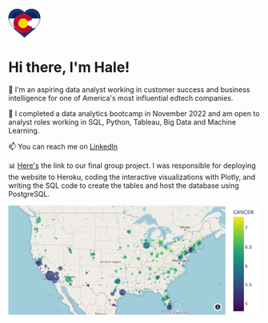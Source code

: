![cf](cf.png)

# Hi there, I'm Hale! 

👔 I'm an aspiring data analyst working in customer success and business intelligence for one of America's most influential edtech companies.  

🎯 I completed a data analytics bootcamp in November 2022 and am open to analyst roles working in SQL, Python, Tableau, Big Data and Machine Learning.  

📫 You can reach me on [LinkedIn](https://www.linkedin.com/in/halesoyster/)

📊 [Here's](https://b-team-final.herokuapp.com/) the link to our final group project.  I was responsible for deploying the website to Heroku, coding the interactive visualizations with Plotly, and writing the SQL code to create the tables and host the database using PostgreSQL.  

![map](map.png)

